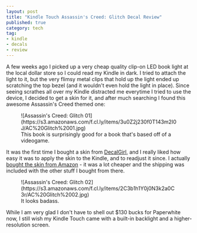```yaml
---
layout: post
title: "Kindle Touch Assassin's Creed: Glitch Decal Review"
published: true
category: tech
tag:
- kindle
- decals
- review
---
```


A few weeks ago I picked up a very cheap quality clip-on LED book light at the local dollar store so I could read my Kindle in dark. I tried to attach the light to it, but the very flimsy metal clips that hold up the light ended up scratching the top bezel (and it wouldn't even hold the light in place). Since seeing scrathes all over my Kindle distracted me everytime I tried to use the device, I decided to get a skin for it, and after much searching I found this awesome Assassin's Creed themed one:

<figure>
![Assassin's Creed: Glitch 01](https://s3.amazonaws.com/f.cl.ly/items/3u0Z2j230f0T143m2I0J/AC%20Glitch%2001.jpg)
<figcaption>This book is surprisingly good for a book that's based off of a videogame.</figcaption>
</figure>

It was the first time I bought a skin from [DecalGirl](http://www.decalgirl.com/), and I really liked how easy it was to apply the skin to the Kindle, and to readjust it since. I actually [bought the skin from Amazon](http://www.amazon.com/gp/product/B0083MQZ2O/ref=as_li_ss_tl?ie=UTF8&camp=1789&creative=390957&creativeASIN=B0083MQZ2O&linkCode=as2&tag=z0ad-20) - it was a lot cheaper and the shipping was included with the other stuff I bought from there.

<figure>
![Assassin's Creed: Glitch 02](https://s3.amazonaws.com/f.cl.ly/items/2C3b1h1Y0j0N3k2a0C3r/AC%20Glitch%2002.jpg)
<figcaption>It looks badass.</figcaption>
</figure>

While I am very glad I don't have to shell out $130 bucks for Paperwhite now, I still wish my Kindle Touch came with a built-in backlight and a higher-resolution screen.

